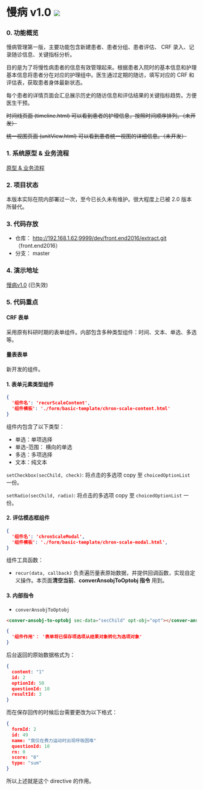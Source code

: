 # 慢病 v1.0 ![](https://img.shields.io/badge/%E7%8A%B6%E6%80%81-%E5%B7%B2%E5%BA%9F%E5%BC%83-red.svg)

### 0. 功能概览
慢病管理第一版，主要功能包含新建患者、患者分组、患者评估、 CRF 录入、记录随诊信息、关键指标分析。

目的是为了将慢性病患者的信息有效管理起来。根据患者入院时的基本信息和护理基本信息将患者分在对应的护理组中。医生通过定期的随访，填写对应的 CRF 和评估表，获取患者身体最新状态。

每个患者的详情页面会汇总展示历史的随访信息和评估结果的关键指标趋势。方便医生干预。

~~时间线页面 (timeline.html) 可以看到患者的护理信息，按照时间顺序排列。（未开发）~~

~~统一视图页面 (unitView.html) 可以看到患者统一视图的详细信息。（未开发）~~

### 1. 系统原型 & 业务流程
[原型 & 业务流程](http://localhost:8080/chronicV1/prototype/)

### 2. 项目状态
本版本实际在院内部署过一次，至今已长久未有维护。很大程度上已被 2.0 版本所替代。

### 3. 代码存放
- 仓库： http://192.168.1.62:9999/dev/front.end2016/extract.git （front.end2016）
- 分支： master

### 4. 演示地址
[慢病v1.0](http://192.168.1.174:2000/chronic-disease-src/#/list) (已失效)

### 5. 代码重点
#### **CRF 表单**

采用原有科研时期的表单组件。内部包含多种类型组件：时间、文本、单选、多选等。



#### **量表表单**

新开发的组件。

#### 1. 表单元素类型组件

```json
{
  '组件名': 'recurScaleContent',
  '组件模板': './form/basic-template/chron-scale-content.html'
}
```
组件内包含了以下类型：
- 单选：单项选择
- 单选-范围： 横向的单选
- 多选：多项选择
- 文本：纯文本

`setCheckbox(secChild, check)`: 将点击的多选项 copy 至 `choicedOptionList` 一份。

`setRadio(secChild, radio)`: 将点击的多选项 copy 至 `choicedOptionList` 一份。

#### 2. 评估模态框组件

```json
{
  '组件名': 'chronScaleModal',
  '组件模板': './form/basic-template/chron-scale-modal.html',
}
```

组件工具函数：
- `recur(data, callback)` 负责遍历量表原始数据，并提供回调函数，实现自定义操作。本页面**清空当前**、**converAnsobjToOptobj 指令** 用到。

#### 3. 内部指令
- `converAnsobjToOptobj`

```html
<conver-ansobj-to-optobj sec-data="secChild" opt-obj="opt"></conver-ansobj-to-optobj>
```

```json
{
  '组件作用'： '表单将已保存项选项从结果对象转化为选项对象'
}
```

后台返回的原始数据格式为： 
```json
{
  content: "1"
  id: 2
  optionId: 50
  questionId: 10
  resultId: 3
}
```

而在保存回传的时候后台需要更改为以下格式：
```json
{
  formId: 2
  id: 49
  name: "我仅在费力运动时出现呼吸困难"
  questionId: 10
  rn: 0
  score: "0"
  type: "sum"
}
```

所以上述就是这个 directive 的作用。







